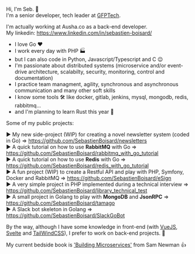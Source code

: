 Hi, I'm Seb. :wave:  
I'm a senior developer, tech leader at [GFPTech](https://www.gfpfrance.com/). 

I'm actually working at Ausha.co as a back-end developer.  
My linkedin: https://www.linkedin.com/in/sebastien-boisard/


  - I love Go :heart:  
  - I work every day with PHP :factory:   
  - but I can also code in Python, Javascript/Typescript and C :wink: 
  - I'm passionate about distributed systems (microservice and/or event-drive architecture, scalabilty, security, monitoring, control and documentation)  
  - I practice team managment, agility, synchronous and asynchronous communication and many other soft skills
  - I know some tools :hammer_and_wrench: like docker, gitlab, jenkins, mysql, mongodb, redis, rabbitmq... 
  - and I'm planning to learn Rust this year :rocket:


Some of my public projects:

:arrow_forward: My new side-project (WIP) for creating a novel newsletter system (coded in Go) => https://github.com/SebastienBoisard/newsletters  
:arrow_forward: A quick tutorial on how to use **RabbitMQ** with Go => https://github.com/SebastienBoisard/rabbitmq_with_go_tutorial   
:arrow_forward: A quick tutorial on how to use **Redis** with Go => https://github.com/SebastienBoisard/redis_with_go_tutorial   
:arrow_forward: A fun project (WIP) to create a Restful API and play with PHP, Symfony, Docker and RabbitMQ => https://github.com/SebastienBoisard/eSign   
:arrow_forward: A very simple project in PHP implemented during a technical interview => https://github.com/SebastienBoisard/library_technical_test  
:arrow_forward: A small project in Golang to play with **MongoDB** and **JsonRPC** => https://github.com/SebastienBoisard/tamago   
:arrow_forward: A Slack bot skeleton in Golang => https://github.com/SebastienBoisard/SlackGoBot  



By the way, although I have some knowledge in front-end (with [VueJS](https://vuejs.org/), [Svelte](https://svelte.dev/) and [TailWindCSS](https://tailwindcss.com/)), I prefer to work on back-end projects. :pray:  

My current bedside book is ['Building Microservices'](https://www.oreilly.com/library/view/building-microservices/9781491950340/) from Sam Newman :+1: 
